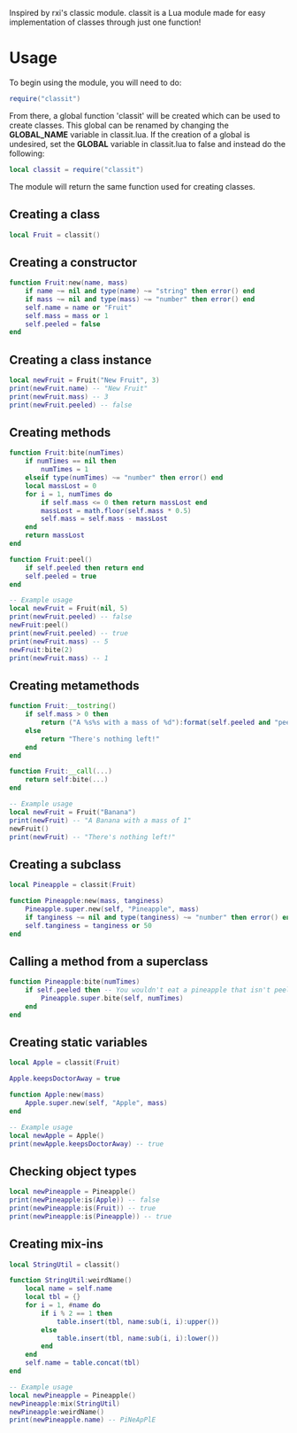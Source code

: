 Inspired by rxi's classic module. classit is a Lua module made for easy implementation of classes through just one function!

# Usage
To begin using the module, you will need to do:
```lua
require("classit")
```
From there, a global function 'classit' will be created which can be used to create classes. This global can be renamed by changing the **GLOBAL_NAME** variable in classit.lua.
If the creation of a global is undesired, set the **GLOBAL** variable in classit.lua to false and instead do the following:
```lua
local classit = require("classit")
```
The module will return the same function used for creating classes.

## Creating a class
```lua
local Fruit = classit()
```
## Creating a constructor
```lua
function Fruit:new(name, mass)
	if name ~= nil and type(name) ~= "string" then error() end
	if mass ~= nil and type(mass) ~= "number" then error() end
	self.name = name or "Fruit"
	self.mass = mass or 1
	self.peeled = false
end
```
## Creating a class instance
```lua
local newFruit = Fruit("New Fruit", 3)
print(newFruit.name) -- "New Fruit"
print(newFruit.mass) -- 3
print(newFruit.peeled) -- false
```
## Creating methods
```lua
function Fruit:bite(numTimes)
	if numTimes == nil then
		numTimes = 1
	elseif type(numTimes) ~= "number" then error() end
	local massLost = 0
	for i = 1, numTimes do
		if self.mass <= 0 then return massLost end
		massLost = math.floor(self.mass * 0.5)
		self.mass = self.mass - massLost
	end
	return massLost
end

function Fruit:peel()
	if self.peeled then return end
	self.peeled = true
end

-- Example usage
local newFruit = Fruit(nil, 5)
print(newFruit.peeled) -- false
newFruit:peel()
print(newFruit.peeled) -- true
print(newFruit.mass) -- 5
newFruit:bite(2)
print(newFruit.mass) -- 1
```
## Creating metamethods
```lua
function Fruit:__tostring()
	if self.mass > 0 then
		return ("A %s%s with a mass of %d"):format(self.peeled and "peeled " or "", self.name, self.mass)
	else 
		return "There's nothing left!"
	end
end

function Fruit:__call(...)
	return self:bite(...)
end

-- Example usage
local newFruit = Fruit("Banana")
print(newFruit) -- "A Banana with a mass of 1"
newFruit()
print(newFruit) -- "There's nothing left!"
```
## Creating a subclass
```lua
local Pineapple = classit(Fruit)

function Pineapple:new(mass, tanginess)
	Pineapple.super.new(self, "Pineapple", mass)
	if tanginess ~= nil and type(tanginess) ~= "number" then error() end
	self.tanginess = tanginess or 50
end
```
## Calling a method from a superclass
```lua
function Pineapple:bite(numTimes)
	if self.peeled then -- You wouldn't eat a pineapple that isn't peeled, would you?
		Pineapple.super.bite(self, numTimes)
	end
end
```
## Creating static variables
```lua
local Apple = classit(Fruit)

Apple.keepsDoctorAway = true

function Apple:new(mass)
	Apple.super.new(self, "Apple", mass)
end

-- Example usage
local newApple = Apple()
print(newApple.keepsDoctorAway) -- true
```
## Checking object types
```lua
local newPineapple = Pineapple()
print(newPineapple:is(Apple)) -- false
print(newPineapple:is(Fruit)) -- true
print(newPineapple:is(Pineapple)) -- true
```
## Creating mix-ins
```lua
local StringUtil = classit()

function StringUtil:weirdName()
	local name = self.name
	local tbl = {}
	for i = 1, #name do
		if i % 2 == 1 then
			table.insert(tbl, name:sub(i, i):upper())
		else
			table.insert(tbl, name:sub(i, i):lower())
		end
	end
	self.name = table.concat(tbl)
end

-- Example usage
local newPineapple = Pineapple()
newPineapple:mix(StringUtil)
newPineapple:weirdName()
print(newPineapple.name) -- PiNeApPlE
```
